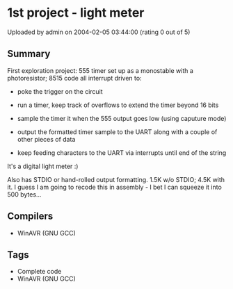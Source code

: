 # 1st project - light meter

Uploaded by admin on 2004-02-05 03:44:00 (rating 0 out of 5)

## Summary

First exploration project: 555 timer set up as a monostable with a photoresistor; 8515 code all interrupt driven to:  

- poke the trigger on the circuit  

- run a timer, keep track of overflows to extend the timer beyond 16 bits  

- sample the timer it when the 555 output goes low (using caputure mode)  

- output the formatted timer sample to the UART along with a couple of other pieces of data  

- keep feeding characters to the UART via interrupts until end of the string


It's a digital light meter :)


 Also has STDIO or hand-rolled output formatting. 1.5K w/o STDIO; 4.5K with it. I guess I am going to recode this in assembly - I bet I can squeeze it into 500 bytes...

## Compilers

- WinAVR (GNU GCC)

## Tags

- Complete code
- WinAVR (GNU GCC)
